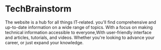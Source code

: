 # TechBrainstorm
The website is a hub for all things IT-related. you'll find comprehensive and up-to-date information on a wide range of topics. With a focus on making technical information accessible to everyone,With user-friendly interface and articles, tutorials, and videos. Whether you're looking to advance your career, or just expand your knowledge.
